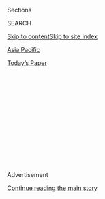 <div id="app">

<div>

<div>

<div>

<div class="NYTAppHideMasthead css-1q2w90k e1suatyy0">

<div class="section css-ui9rw0 e1suatyy2">

<div class="css-eph4ug er09x8g0">

<div class="css-6n7j50">

</div>

<span class="css-1dv1kvn">Sections</span>

<div class="css-10488qs">

<span class="css-1dv1kvn">SEARCH</span>

</div>

[Skip to content](#site-content)[Skip to site index](#site-index)

</div>

<div id="masthead-section-label" class="css-1wr3we4 eaxe0e00">

[Asia
Pacific](https://www.nytimes3xbfgragh.onion/section/world/asia)

</div>

<div class="css-10698na e1huz5gh0">

</div>

</div>

<div id="masthead-bar-one" class="section hasLinks css-15hmgas e1csuq9d3">

<div class="css-uqyvli e1csuq9d0">

</div>

<div class="css-1uqjmks e1csuq9d1">

</div>

<div class="css-9e9ivx">

[](https://myaccount.nytimes3xbfgragh.onion/auth/login?response_type=cookie&client_id=vi)

</div>

<div class="css-1bvtpon e1csuq9d2">

[Today’s
Paper](https://www.nytimes3xbfgragh.onion/section/todayspaper)

</div>

</div>

</div>

</div>

<div data-aria-hidden="false">

<div id="site-content" data-role="main">

<div>

<div class="css-1aor85t" style="opacity:0.000000001;z-index:-1;visibility:hidden">

<div class="css-1hqnpie">

<div class="css-epjblv">

<span class="css-17xtcya">[Asia
Pacific](/section/world/asia)</span><span class="css-x15j1o">|</span><span class="css-fwqvlz">Why
Are People Protesting in Hong
Kong?</span>

</div>

<div class="css-k008qs">

<div class="css-1iwv8en">

<span class="css-18z7m18"></span>

<div>

</div>

</div>

<span class="css-1n6z4y">https://nyti.ms/33KNji7</span>

<div class="css-1705lsu">

<div class="css-4xjgmj">

<div class="css-4skfbu" data-role="toolbar" data-aria-label="Social Media Share buttons, Save button, and Comments Panel with current comment count" data-testid="share-tools">

  - 
  - 
  - 
  - 
    
    <div class="css-6n7j50">
    
    </div>

  - 

</div>

</div>

</div>

</div>

</div>

</div>

<div class="css-13pd83m">

</div>

<div id="top-wrapper" class="css-1sy8kpn">

<div id="top-slug" class="css-l9onyx">

Advertisement

</div>

[Continue reading the main
story](#after-top)

<div class="ad top-wrapper" style="text-align:center;height:100%;display:block;min-height:250px">

<div id="top" class="place-ad" data-position="top" data-size-key="top">

</div>

</div>

<div id="after-top">

</div>

</div>

<div>

<div id="sponsor-wrapper" class="css-1hyfx7x">

<div id="sponsor-slug" class="css-19vbshk">

Supported by

</div>

[Continue reading the main
story](#after-sponsor)

<div id="sponsor" class="ad sponsor-wrapper" style="text-align:center;height:100%;display:block">

</div>

<div id="after-sponsor">

</div>

</div>

<div class="css-186x18t">

</div>

<div class="css-1vkm6nb ehdk2mb0">

# Why Are People Protesting in Hong Kong?

</div>

A movement that began peacefully six months ago has descended into
chaos.

<div class="css-79elbk" data-testid="photoviewer-wrapper">

<div class="css-z3e15g" data-testid="photoviewer-wrapper-hidden">

</div>

<div class="css-1a48zt4 ehw59r15" data-testid="photoviewer-children">

![<span class="css-16f3y1r e13ogyst0" data-aria-hidden="true">Protesters
marching through the Causeway Bay district of Hong Kong this month. Many
people in Hong Kong feel deep contempt toward the Chinese government,
and hope to preserve their freedoms for as long as possible.
</span><span class="css-cnj6d5 e1z0qqy90" itemprop="copyrightHolder"><span class="css-1ly73wi e1tej78p0">Credit...</span><span><span>Lam
Yik Fei for The New York
Times</span></span></span>](https://static01.graylady3jvrrxbe.onion/images/2019/11/13/world/13hk-explainer-1/merlin_163706775_2b6049b5-f6e4-4668-a78a-71483c2cd65e-articleLarge.jpg?quality=75&auto=webp&disable=upscale)

</div>

</div>

<div class="css-18e8msd">

<div class="css-vp77d3 epjyd6m0">

<div class="css-hus3qt ey68jwv0" data-aria-hidden="true">

[![Daniel
Victor](https://static01.graylady3jvrrxbe.onion/images/2018/06/14/multimedia/author-daniel-victor/author-daniel-victor-thumbLarge.png
"Daniel Victor")](https://www.nytimes3xbfgragh.onion/by/daniel-victor)

</div>

<div class="css-1baulvz">

By [<span class="css-1baulvz last-byline" itemprop="name">Daniel
Victor</span>](https://www.nytimes3xbfgragh.onion/by/daniel-victor)

</div>

</div>

  - 
    
    <div class="css-ld3wwf e16638kd2">
    
    Published Nov. 13, 2019Updated May 18,
    2020
    
    </div>

  - 
    
    <div class="css-4xjgmj">
    
    <div class="css-pvvomx" data-role="toolbar" data-aria-label="Social Media Share buttons, Save button, and Comments Panel with current comment count" data-testid="share-tools">
    
      - 
      - 
      - 
      - 
        
        <div class="css-6n7j50">
        
        </div>
    
      - 
    
    </div>
    
    </div>

</div>

<div class="css-mdjrty">

[阅读简体中文版](https://cn.nytimes3xbfgragh.onion/china/20191114/hong-kong-protests/ "Read in Simplified Chinese")[閱讀繁體中文版](https://cn.nytimes3xbfgragh.onion/china/20191114/hong-kong-protests/zh-hant/ "Read in Traditional Chinese")

</div>

</div>

<div class="section meteredContent css-1r7ky0e" name="articleBody" itemprop="articleBody">

<div class="css-1fanzo5 StoryBodyCompanionColumn">

<div class="css-53u6y8">

HONG KONG — What started in June with [peaceful
rallies](https://www.nytimes3xbfgragh.onion/2019/06/09/world/asia/hong-kong-extradition-protest.html)
in opposition to [contentious
legislation](https://www.nytimes3xbfgragh.onion/2019/06/10/world/asia/hong-kong-extradition-bill.html)
has devolved into a steady stream of mayhem, with some protesters
embracing violent behaviors in response to [brutal police
tactics](https://www.nytimes3xbfgragh.onion/2019/09/22/world/hong-kong-police-protests.html).

The protesters and the [Hong
Kong](https://www.nytimes3xbfgragh.onion/2020/07/01/world/asia/hong-kong-purple-flag.html)
government, backed by Beijing, appear to have intractable differences,
and there have been few signs of either side backing down.

In the months since the demonstrations began, the unpopular bill, which
would have allowed extraditions to mainland China, has been withdrawn,
but the protesters’ demands have expanded to include increased democracy
and an investigation of the police.

The standoff has taken on international importance. China has viewed the
protests as a challenge to its fervent nationalism, while democracy
supporters worldwide have [cheered what they see as a poke in the
eye](https://www.nytimes3xbfgragh.onion/2019/11/03/world/asia/hong-kong-protesters-call-for-us-help-china-sees-a-conspiracy.html)
of the autocratic Chinese government. It all comes amid a rancorous
trade war between China and the United States, and some international
businesses, [including the
N.B.A.](https://www.nytimes3xbfgragh.onion/2019/10/07/sports/basketball/nba-china-hong-kong.html),
have found themselves stuck in a political mess they wanted no part of.

</div>

</div>

<div class="css-1fanzo5 StoryBodyCompanionColumn">

<div class="css-53u6y8">

Here’s a guide to how we got here, and why violence on both sides has
escalated.

</div>

</div>

<div class="css-19qgada">

### 

  - [What is Hong Kong’s relationship with China?](#link-58d22028)
  - [What do protesters want?](#link-334754bd)
  - [Why have the demonstrations turned violent?](#link-5173e263)
  - [How does it end?](#link-44447ff1)

</div>

<div class="css-1fanzo5 StoryBodyCompanionColumn">

<div class="css-53u6y8">

## What is Hong Kong’s relationship with China?

[Hong
Kong](https://www.nytimes3xbfgragh.onion/2020/05/18/world/asia/hong-kong-protests-fight-legco.html),
an international finance hub on China’s southern coast with more than
seven million residents, was a British colony until 1997, when it was
handed back to China under a policy known as [one country, two
systems](https://www.nytimes3xbfgragh.onion/2014/09/30/world/asia/the-hong-kong-protests-what-you-should-know.html?module=inline).

The policy made Hong Kong part of China but let it keep many liberties
denied to citizens on the mainland, including free speech, unrestricted
internet access and the right to free assembly. The territory has its
own laws, system of government and police force under a
mini-constitution known as the Basic Law. [China promised that this
system would remain in
place](https://www.nytimes3xbfgragh.onion/2019/07/01/world/asia/hong-kong-china-handover.html?module=inline)
until at least 2047.

But many Hong Kongers feel that Beijing is already [chipping away at the
city’s
autonomy](https://sinosphere.blogs.nytimes3xbfgragh.onion/2014/06/11/beijings-white-paper-sets-off-a-firestorm-in-hong-kong/),
and that the local government does its bidding. The territory’s top
leader, the chief executive — currently Carrie Lam — is appointed by a
pro-Beijing committee.

## What do protesters want?

Many people in the territory feel deep contempt for the Chinese
government, and hope to preserve their freedoms for as long as possible.
At its core, the movement is aimed at resisting encroachment from the
mainland — but it has been complicated by rising violence.

</div>

</div>

<div class="css-1fanzo5 StoryBodyCompanionColumn">

<div class="css-53u6y8">

At first, the movement was focused on a bill, [since
scrapped](https://www.nytimes3xbfgragh.onion/2019/09/04/world/asia/hong-kong-carrie-lam-protests.html),
that would have allowed people accused of crimes to be sent to places
with which Hong Kong had no extradition treaty — [including mainland
China](https://www.nytimes3xbfgragh.onion/2019/06/07/world/asia/hong-kong-china-extradition-protest.html?searchResultPosition=8&module=inline),
where the courts are controlled by the Communist Party. Hundreds of
thousands of people, fearing the bill would allow Beijing to target
dissidents in Hong Kong with phony charges, joined [a peaceful
march](https://www.nytimes3xbfgragh.onion/2019/06/09/world/asia/hong-kong-extradition-protest.html)
to oppose the bill on June 9.

[On
June 12](https://www.nytimes3xbfgragh.onion/video/world/asia/100000006602584/hong-kong-police-protest-video-investigation.html?rref=collection%2Fbyline%2Fbarbara-marcolini&action=click&contentCollection=undefined&region=stream&module=stream_unit&version=latest&contentPlacement=9&pgtype=collection),
for the first time, the police used pepper spray, batons and more than
150 canisters of tear gas to [disperse thousands of
protesters](https://www.nytimes3xbfgragh.onion/2019/06/12/world/asia/hong-kong-extradition-protest.html?searchResultPosition=8&module=inline),
a small number of whom had thrown projectiles at the police. Irate at
the police response, protesters demanded an independent investigation of
the police force — a demand leaders have refused.

While [anger at the
police](https://www.nytimes3xbfgragh.onion/video/world/asia/100000006702862/hong-kong-protests-police-officers.html?rref=collection%2Fbyline%2Fbarbara-marcolini)
has been a driving force, protesters have extended their demands to
include amnesty for arrested participants and direct elections for all
lawmakers and the chief executive. The movement is largely leaderless,
with decisions frequently made through [voting in online
forums](https://www.nytimes3xbfgragh.onion/interactive/2019/06/28/world/asia/hong-kong-protests.html).

</div>

</div>

<div class="css-1sngw6j">

[](https://www.nytimes3xbfgragh.onion/interactive/2019/world/asia/hong-kong-protests-arc.html)

<div class="css-1eoytci">

![](https://static01.graylady3jvrrxbe.onion/images/2019/10/01/world/asia/Sequence-06/Sequence-06-articleLarge.jpg)

</div>

<div class="css-1rha1bf">

## Six Months of Hong Kong Protests. How Did We Get Here?

The protests started as peaceful marches and rallies against an
unpopular bill. Then came dozens of rounds of tear gas and a government
that refused to back down.

</div>

</div>

<div class="css-1fanzo5 StoryBodyCompanionColumn">

<div class="css-53u6y8">

## Why have the demonstrations turned violent?

A vast majority of participants have been nonviolent, staging strikes,
surrounding police stations, [shutting down the
airport](https://www.nytimes3xbfgragh.onion/2019/08/12/world/asia/hong-kong-airport-protest.html?module=inline)
and forming huge marches. The city’s creative class has turned protest
into
[art](https://www.nytimes3xbfgragh.onion/2019/10/11/world/asia/hong-kong-protest-art.html?module=inline)
and
[song](https://www.nytimes3xbfgragh.onion/2019/09/12/world/asia/glory-to-hong-kong-anthem.html?module=inline).

But a minority of protesters has become increasingly destructive, hoping
to force the government’s hand. Since only one of the protesters’
demands has been met — the withdrawal of the extradition bill — the more
violent participants felt peaceful rallies were ineffective.

Some protesters have thrown bricks and Molotov cocktails, and in one
case [stabbed a police
officer](https://www.nytimes3xbfgragh.onion/2019/10/13/world/asia/hong-kong-protests-face-masks.html?module=inline).
The police say that one homemade bomb [was detonated during a
protest](https://www.nytimes3xbfgragh.onion/2019/10/14/world/asia/hong-kong-bomb-ied.html?module=inline).
On several occasions, protesters have doled out vigilante justice,
beating people who were perceived to be against their movement,
including one man who was [doused with fluid and set on
fire](https://www.nytimes3xbfgragh.onion/2019/11/11/world/hong-kong-protests.html).
A firebrand pro-Beijing lawmaker, Junius Ho, was [attacked with a
knife](https://www.nytimes3xbfgragh.onion/2019/11/05/world/asia/junius-ho-stabbed-hong-kong.html).
There has been considerable property damage to the train system, which
protesters have accused of supporting the police, and businesses seen as
pro-China.

</div>

</div>

<div class="css-1fanzo5 StoryBodyCompanionColumn">

<div class="css-53u6y8">

Protesters say the violence is in defense of excessively violent police
tactics. Officers have liberally deployed tear gas in ways that defy
international standards, including firing canisters from a height and
using it in enclosed spaces. Several protesters have been [shot with
live
rounds](https://www.nytimes3xbfgragh.onion/2019/11/10/world/asia/hong-kong-protests-general-strike.html).
Cannons shooting water laced with a corrosive blue dye have become a
routine presence at protests. Individual interactions with the police
that are captured on video, such as the use of pepper spray against a
pregnant woman and an officer on a motorcycle [swerving into
protesters](https://t.me/stuckwithyou/4553), have infuriated
demonstrators.

Passions were further inflamed in November when [a Hong Kong student
died](https://www.nytimes3xbfgragh.onion/2019/11/07/world/asia/hong-kong-protest-student-dies.html)
after falling from a parking garage near demonstrations, possibly the
first death of the movement. The exact circumstances surrounding his
death remain unknown.

[Standoffs on university
campuses](https://www.nytimes3xbfgragh.onion/2019/11/11/world/asia/hong-kong-protests-shooting.html)
have resembled trench warfare, with officers firing tear gas and
protesters attacking the police with firebombs, arrows and other
projectiles. [A standoff at Hong Kong Polytechnic University in
November](https://www.nytimes3xbfgragh.onion/2019/11/17/world/asia/hong-kong-protests-chinese-soldiers.html)
went on for days, with protesters trapped as the police laid siege to
the campus. A police officer was hit in the leg with an arrow, while
dozens of protesters were injured or suffered from hypothermia after
being hit by a water cannon.

## How does it end?

No one knows.

But despite some domestic propaganda showing [tanks assembling across
the
border](https://www.nytimes3xbfgragh.onion/2019/08/19/world/asia/hong-kong-china-troops.html)
in Beijing, it appears China is trying to avoid a Tiananmen-style
crackdown. Though the Chinese military has a garrison in Hong Kong, the
international business community would most likely see a military
intervention as the end of “one country, two systems,” and an exodus of
businesses could soon follow.

Still, China does not want to bend to the protesters, whom the state
news media have depicted as lawless, spoiled separatists. (Most
protesters say they are uninterested in independence.)

The Hong Kong government and the police have done little to calm
tensions, repeatedly denouncing the protesters while mostly defending
the police’s conduct. And protesters have shown few signs of fatigue,
despite thousands of arrests.

</div>

</div>

</div>

<div>

</div>

<div>

</div>

<div>

</div>

<div>

<div id="bottom-wrapper" class="css-1ede5it">

<div id="bottom-slug" class="css-l9onyx">

Advertisement

</div>

[Continue reading the main
story](#after-bottom)

<div id="bottom" class="ad bottom-wrapper" style="text-align:center;height:100%;display:block;min-height:90px">

</div>

<div id="after-bottom">

</div>

</div>

</div>

</div>

</div>

## Site Index

<div>

</div>

## Site Information Navigation

  - [© <span>2020</span> <span>The New York Times
    Company</span>](https://help.nytimes3xbfgragh.onion/hc/en-us/articles/115014792127-Copyright-notice)

<!-- end list -->

  - [NYTCo](https://www.nytco.com/)
  - [Contact
    Us](https://help.nytimes3xbfgragh.onion/hc/en-us/articles/115015385887-Contact-Us)
  - [Work with us](https://www.nytco.com/careers/)
  - [Advertise](https://nytmediakit.com/)
  - [T Brand Studio](http://www.tbrandstudio.com/)
  - [Your Ad
    Choices](https://www.nytimes3xbfgragh.onion/privacy/cookie-policy#how-do-i-manage-trackers)
  - [Privacy](https://www.nytimes3xbfgragh.onion/privacy)
  - [Terms of
    Service](https://help.nytimes3xbfgragh.onion/hc/en-us/articles/115014893428-Terms-of-service)
  - [Terms of
    Sale](https://help.nytimes3xbfgragh.onion/hc/en-us/articles/115014893968-Terms-of-sale)
  - [Site
    Map](https://spiderbites.nytimes3xbfgragh.onion)
  - [Help](https://help.nytimes3xbfgragh.onion/hc/en-us)
  - [Subscriptions](https://www.nytimes3xbfgragh.onion/subscription?campaignId=37WXW)

</div>

</div>

</div>

</div>

